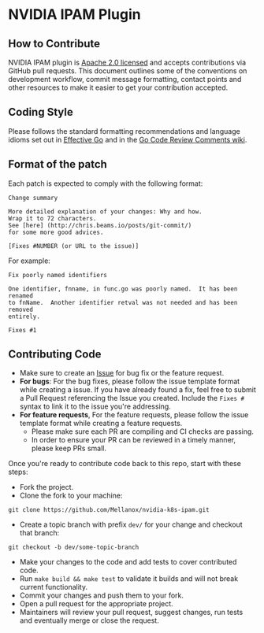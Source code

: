 # NVIDIA IPAM Plugin

## How to Contribute

NVIDIA IPAM plugin is [Apache 2.0 licensed](LICENSE) and accepts contributions via GitHub pull requests.
This document outlines some of the conventions on development workflow, commit message formatting,
contact points and other resources to make it easier to get your contribution accepted.

## Coding Style

Please follows the standard formatting recommendations and language idioms set out in [Effective Go](https://golang.org/doc/effective_go.html) and in the [Go Code Review Comments wiki](https://github.com/golang/go/wiki/CodeReviewComments).

## Format of the patch

Each patch is expected to comply with the following format:

```text
Change summary

More detailed explanation of your changes: Why and how.
Wrap it to 72 characters.
See [here] (http://chris.beams.io/posts/git-commit/)
for some more good advices.

[Fixes #NUMBER (or URL to the issue)]
```

For example:

```text
Fix poorly named identifiers
  
One identifier, fnname, in func.go was poorly named.  It has been renamed
to fnName.  Another identifier retval was not needed and has been removed
entirely.

Fixes #1
```

## Contributing Code

* Make sure to create an [Issue](https://github.com/Mellanox/nvidia-k8s-ipam/issues) for bug fix or the feature request.
* **For bugs**: For the bug fixes, please follow the issue template format while creating a issue.  If you have already found a fix, feel free to submit a Pull Request referencing the Issue you created. Include the `Fixes #` syntax to link it to the issue you're addressing.
* **For feature requests**, For the feature requests, please follow the issue template format while creating a feature requests.
  * Please make sure each PR are compiling and CI checks are passing.
  * In order to ensure your PR can be reviewed in a timely manner, please keep PRs small.

Once you're ready to contribute code back to this repo, start with these steps:

* Fork the project.
* Clone the fork to your machine:

```shell
git clone https://github.com/Mellanox/nvidia-k8s-ipam.git
```

* Create a topic branch with prefix `dev/` for your change and checkout that branch:

```shell
git checkout -b dev/some-topic-branch
```

* Make your changes to the code and add tests to cover contributed code.
* Run `make build && make test` to validate it builds and will not break current functionality.
* Commit your changes and push them to your fork.
* Open a pull request for the appropriate project.
* Maintainers will review your pull request, suggest changes, run tests and eventually merge or close the request.
